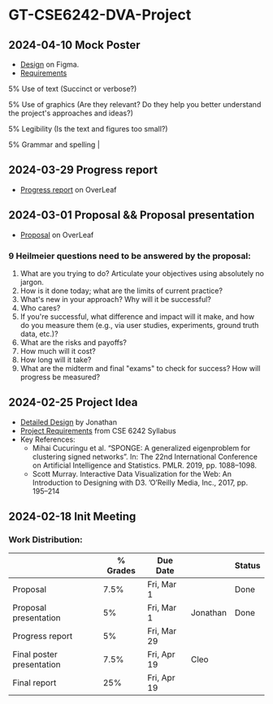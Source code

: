 # GT-CSE6242-DVA-Project

## 2024-04-10 Mock Poster

- [Design](https://www.figma.com/file/axpVnCUkpGxcK6Xg9PeIaf/Poster?type=whiteboard&t=a3oq6j1K881nHLvX-0) on Figma.
- [Requirements](./poster/posterText.md)

5% Use of text (Succinct or verbose?)

5% Use of graphics (Are they relevant? Do they help you better understand the project's approaches and ideas?)

5% Legibility (Is the text and figures too small?)

5% Grammar and spelling |

## 2024-03-29 Progress report

- [Progress report](https://www.overleaf.com/project/6605e613bbb17f6cb15df691) on OverLeaf

## 2024-03-01 Proposal && Proposal presentation

- [Proposal](https://www.overleaf.com/project/65debb9a9e68928c323848ef) on OverLeaf

### 9 Heilmeier questions need to be answered by the proposal:

1. What are you trying to do? Articulate your objectives using absolutely no jargon.
2. How is it done today; what are the limits of current practice?
3. What's new in your approach? Why will it be successful?
4. Who cares?
5. If you're successful, what difference and impact will it make, and how do you measure them (e.g., via user studies, experiments, ground truth data, etc.)?
6. What are the risks and payoffs?
7. How much will it cost?
8. How long will it take?
9. What are the midterm and final "exams" to check for success? How will progress be measured?

## 2024-02-25 Project Idea

- [Detailed Design](https://gtvault-my.sharepoint.com/:w:/r/personal/jmaniery3_gatech_edu/_layouts/15/Doc.aspx?sourcedoc=%7Bea366262-96d8-4022-9bc4-1a4003229d51%7D&action=view&wdparaid=3EE5DD85) by Jonathan
- [Project Requirements](https://docs.google.com/document/u/0/d/e/2PACX-1vSlYrMw402tL3F95ay-AaptTdF80UOER-gne_O0kqbuuk6WXrlsjwaYjjS0Jyl95dXYyDLjh9DR1mln/pub?pli=1) from CSE 6242 Syllabus
- Key References:
  - Mihai Cucuringu et al. “SPONGE: A generalized eigenproblem for clustering signed
    networks”. In: The 22nd International Conference on Artificial Intelligence and Statistics. PMLR.
    2019, pp. 1088–1098.
  - Scott Murray. Interactive Data Visualization for the Web: An Introduction to Designing with
    D3. ’O’Reilly Media, Inc., 2017, pp. 195–214

## 2024-02-18 Init Meeting

### Work Distribution:

|                           | % Grades | Due Date    |          | Status |
| ------------------------- | -------- | ----------- | -------- | ------ |
| Proposal                  | 7.5%     | Fri, Mar 1  |          | Done   |
| Proposal presentation     | 5%       | Fri, Mar 1  | Jonathan | Done   |
| Progress report           | 5%       | Fri, Mar 29 |          |        |
| Final poster presentation | 7.5%     | Fri, Apr 19 | Cleo     |        |
| Final report              | 25%      | Fri, Apr 19 |          |        |
